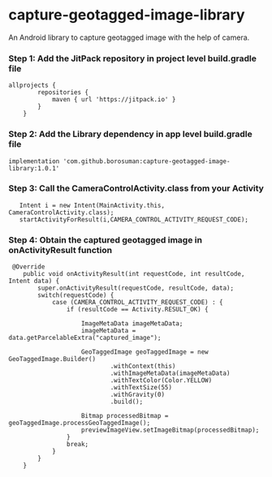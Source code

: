 # capture-geotagged-image-library
An Android library to capture geotagged image with the help of camera.

### Step 1: Add the JitPack repository in project level build.gradle file
```
allprojects {
		repositories {
			maven { url 'https://jitpack.io' }
		}
	}
```
### Step 2: Add the Library dependency in app level build.gradle file
```
implementation 'com.github.borosuman:capture-geotagged-image-library:1.0.1'
```
### Step 3: Call the CameraControlActivity.class from your Activity
```
   Intent i = new Intent(MainActivity.this, CameraControlActivity.class);
   startActivityForResult(i,CAMERA_CONTROL_ACTIVITY_REQUEST_CODE);
```

### Step 4: Obtain the captured geotagged image in onActivityResult function
```
 @Override
    public void onActivityResult(int requestCode, int resultCode, Intent data) {
        super.onActivityResult(requestCode, resultCode, data);
        switch(requestCode) {
            case (CAMERA_CONTROL_ACTIVITY_REQUEST_CODE) : {
                if (resultCode == Activity.RESULT_OK) {

                    ImageMetaData imageMetaData;
                    imageMetaData = data.getParcelableExtra("captured_image");

                    GeoTaggedImage geoTaggedImage = new GeoTaggedImage.Builder()
                            .withContext(this)
                            .withImageMetaData(imageMetaData)
                            .withTextColor(Color.YELLOW)
                            .withTextSize(55)
                            .withGravity(0)
                            .build();

                    Bitmap processedBitmap = geoTaggedImage.processGeoTaggedImage();
                    previewImageView.setImageBitmap(processedBitmap);
                }
                break;
            }
        }
    }
 ```